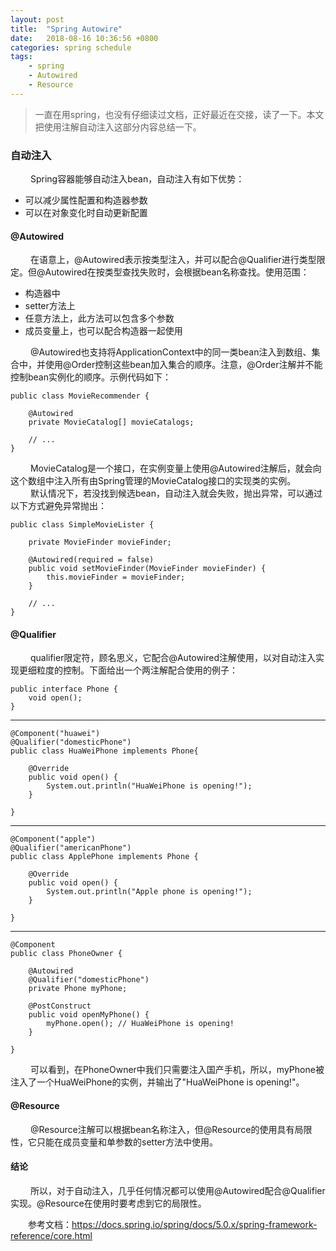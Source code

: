 ```yaml
---
layout: post
title:  "Spring Autowire"
date:   2018-08-16 10:36:56 +0800
categories: spring schedule
tags:
    - spring
    - Autowired
    - Resource
---
```


> 一直在用spring，也没有仔细读过文档，正好最近在交接，读了一下。本文把使用注解自动注入这部分内容总结一下。  

### 自动注入  
&emsp;&emsp; Spring容器能够自动注入bean，自动注入有如下优势：  
- 可以减少属性配置和构造器参数
- 可以在对象变化时自动更新配置  

#### @Autowired  
&emsp;&emsp; 在语意上，@Autowired表示按类型注入，并可以配合@Qualifier进行类型限定。但@Autowired在按类型查找失败时，会根据bean名称查找。使用范围：  

- 构造器中
- setter方法上
- 任意方法上，此方法可以包含多个参数
- 成员变量上，也可以配合构造器一起使用  

&emsp;&emsp; @Autowired也支持将ApplicationContext中的同一类bean注入到数组、集合中，并使用@Order控制这些bean加入集合的顺序。注意，@Order注解并不能控制bean实例化的顺序。示例代码如下：    

	public class MovieRecommender {
		
	    @Autowired
	    private MovieCatalog[] movieCatalogs;
	
	    // ...
	} 
	
&emsp;&emsp; MovieCatalog是一个接口，在实例变量上使用@Autowired注解后，就会向这个数组中注入所有由Spring管理的MovieCatalog接口的实现类的实例。  
&emsp;&emsp; 默认情况下，若没找到候选bean，自动注入就会失败，抛出异常，可以通过以下方式避免异常抛出：  

	public class SimpleMovieLister {
	
	    private MovieFinder movieFinder;
	
	    @Autowired(required = false)
	    public void setMovieFinder(MovieFinder movieFinder) {
	        this.movieFinder = movieFinder;
	    }
	
	    // ...
	}           
	
#### @Qualifier
&emsp;&emsp; qualifier限定符，顾名思义，它配合@Autowired注解使用，以对自动注入实现更细粒度的控制。下面给出一个两注解配合使用的例子：  

	public interface Phone {  
	    void open();        
	}
	
---
	@Component("huawei")
	@Qualifier("domesticPhone")
	public class HuaWeiPhone implements Phone{
	
	    @Override
	    public void open() {
	        System.out.println("HuaWeiPhone is opening!");
	    }
	
	}

---
	@Component("apple")
	@Qualifier("americanPhone")
	public class ApplePhone implements Phone {
	
	    @Override
	    public void open() {
	        System.out.println("Apple phone is opening!");
	    }
	
	}

---
	@Component
	public class PhoneOwner {
	
	    @Autowired
	    @Qualifier("domesticPhone")
	    private Phone myPhone;
	
	    @PostConstruct
	    public void openMyPhone() {
	        myPhone.open(); // HuaWeiPhone is opening!
	    }
	
	}  
	
&emsp;&emsp; 可以看到，在PhoneOwner中我们只需要注入国产手机，所以，myPhone被注入了一个HuaWeiPhone的实例，并输出了"HuaWeiPhone is opening!"。  

#### @Resource 
&emsp;&emsp; @Resource注解可以根据bean名称注入，但@Resource的使用具有局限性，它只能在成员变量和单参数的setter方法中使用。  
#### 结论  
&emsp;&emsp; 所以，对于自动注入，几乎任何情况都可以使用@Autowired配合@Qualifier实现。@Resource在使用时要考虑到它的局限性。

&emsp;&emsp;参考文档：<https://docs.spring.io/spring/docs/5.0.x/spring-framework-reference/core.html>

[jekyll-docs]: https://jekyllrb.com/docs/home
[jekyll-gh]:   https://github.com/jekyll/jekyll
[jekyll-talk]: https://talk.jekyllrb.com/
